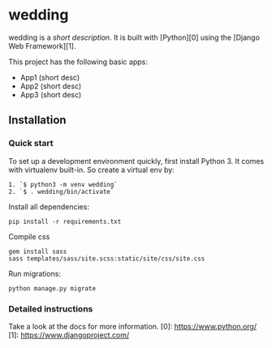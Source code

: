 

# wedding

wedding is a _short description_. It is built with [Python][0] using the [Django Web Framework][1].

This project has the following basic apps:

* App1 (short desc)
* App2 (short desc)
* App3 (short desc)

## Installation

### Quick start

To set up a development environment quickly, first install Python 3. It
comes with virtualenv built-in. So create a virtual env by:

    1. `$ python3 -m venv wedding`
    2. `$ . wedding/bin/activate`

Install all dependencies:

    pip install -r requirements.txt

Compile css

    gem install sass
    sass templates/sass/site.scss:static/site/css/site.css

Run migrations:

    python manage.py migrate

### Detailed instructions

Take a look at the docs for more information.
[0]: https://www.python.org/
[1]: https://www.djangoproject.com/
